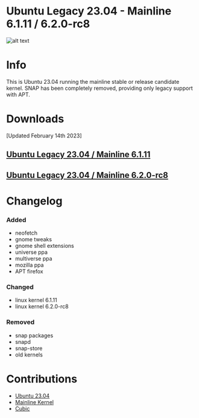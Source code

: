 # Ubuntu Legacy 23.04 - Mainline 6.1.11 / 6.2.0-rc8

![alt text](https://i.imgur.com/qXsELnT.png)

# Info
  This is Ubuntu 23.04 running the mainline stable or release candidate kernel.
  SNAP has been completely removed, providing only legacy support with APT.

# Downloads
[Updated February 14th 2023]

## [Ubuntu Legacy 23.04 / Mainline 6.1.11](https://drive.google.com/file/d/1AaX8NAEVHht2XxLw3RB0Jyszxl4HE27d)

## [Ubuntu Legacy 23.04 / Mainline 6.2.0-rc8](https://drive.google.com/file/d/18h5nL4yKGeph1qtdTguEpM2QXimIQjCQ)

# Changelog

### Added
  - neofetch
  - gnome tweaks
  - gnome shell extensions
  - universe ppa
  - multiverse ppa
  - mozilla ppa
  - APT firefox

### Changed
  - linux kernel 6.1.11
  - linux kernel 6.2.0-rc8

### Removed
  - snap packages
  - snapd
  - snap-store
  - old kernels

# Contributions
  - [Ubuntu 23.04](https://cdimage.ubuntu.com/daily-live)
  - [Mainline Kernel](https://kernel.ubuntu.com/~kernel-ppa/mainline/?C=N;O=D)
  - [Cubic](https://github.com/PJ-Singh-001/Cubic)
